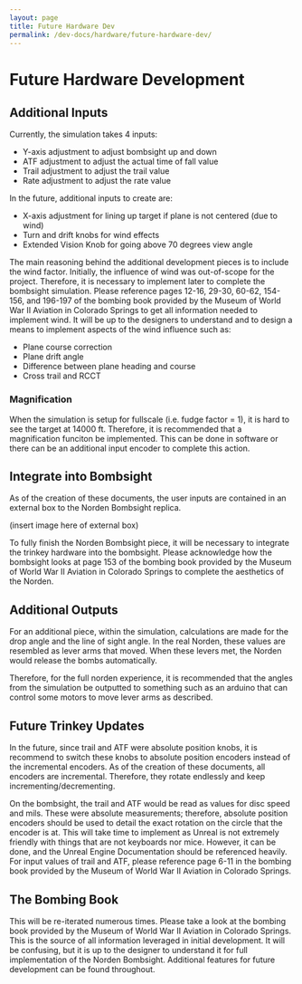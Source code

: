 ```yaml
---
layout: page
title: Future Hardware Dev
permalink: /dev-docs/hardware/future-hardware-dev/
---
```


# Future Hardware Development

## Additional Inputs

Currently, the simulation takes 4 inputs:

- Y-axis adjustment to adjust bombsight up and down
- ATF adjustment to adjust the actual time of fall value
- Trail adjustment to adjust the trail value
- Rate adjustment to adjust the rate value

In the future, additional inputs to create are:

- X-axis adjustment for lining up target if plane is not centered (due to wind)
- Turn and drift knobs for wind effects
- Extended Vision Knob for going above 70 degrees view angle

The main reasoning behind the additional development pieces is to include the wind factor. Initially, the influence of wind was out-of-scope for the project. Therefore, it is necessary to implement later to complete the bombsight simulation. Please reference pages 12-16, 29-30, 60-62, 154-156, and 196-197 of the bombing book provided by the Museum of World War II Aviation in Colorado Springs to get all information needed to implement wind. It will be up to the designers to understand and to design a means to implement aspects of the wind influence such as:

- Plane course correction
- Plane drift angle
- Difference between plane heading and course
- Cross trail and RCCT

### Magnification

When the simulation is setup for fullscale (i.e. fudge factor = 1), it is hard to see the target at 14000 ft. Therefore, it is recommended that a magnification funciton be implemented. This can be done in software or there can be an additional input encoder to complete this action.

## Integrate into Bombsight

As of the creation of these documents, the user inputs are contained in an external box to the Norden Bombsight replica. 

(insert image here of external box)

To fully finish the Norden Bombsight piece, it will be necessary to integrate the trinkey hardware into the bombsight. Please acknowledge how the bombsight looks at page 153 of the bombing book provided by the Museum of World War II Aviation in Colorado Springs to complete the aesthetics of the Norden.


## Additional Outputs

For an additional piece, within the simulation, calculations are made for the drop angle and the line of sight angle. In the real Norden, these values are resembled as lever arms that moved. When these levers met, the Norden would release the bombs automatically. 

Therefore, for the full norden experience, it is recommended that the angles from the simulation be outputted to something such as an arduino that can control some motors to move lever arms as described.

## Future Trinkey Updates

In the future, since trail and ATF were absolute position knobs, it is recommend to switch these knobs to absolute position encoders instead of the incremental encoders. As of the creation of these documents, all encoders are incremental. Therefore, they rotate endlessly and keep incrementing/decrementing. 

On the bombsight, the trail and ATF would be read as values for disc speed and mils. These were absolute measurements; therefore, absolute position encoders should be used to detail the exact rotation on the circle that the encoder is at. This will take time to implement as Unreal is not extremely friendly with things that are not keyboards nor mice. However, it can be done, and the Unreal Engine Documentation should be referenced heavily. For input values of trail and ATF, please reference page 6-11 in the bombing book provided by the Museum of World War II Aviation in Colorado Springs.

## The Bombing Book

This will be re-iterated numerous times. Please take a look at the bombing book provided by the Museum of World War II Aviation in Colorado Springs. This is the source of all information leveraged in initial development. It will be confusing, but it is up to the designer to understand it for full implementation of the Norden Bombsight. Additional features for future development can be found throughout. 
